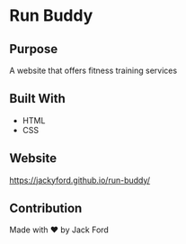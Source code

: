 # Run Buddy

## Purpose
A website that offers fitness training services

## Built With
* HTML
* CSS

## Website
https://jackyford.github.io/run-buddy/

## Contribution
Made with :heart: by Jack Ford
